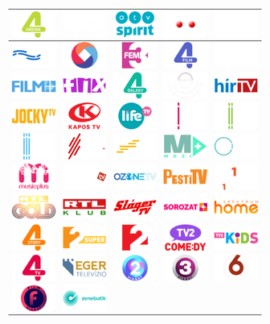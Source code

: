 | ![](https://raw.githubusercontent.com/RevGear/logo/master/Countries/HU/Arena4.png)| ![](https://raw.githubusercontent.com/RevGear/logo/master/Countries/HU/ATV.png)| ![](https://raw.githubusercontent.com/RevGear/logo/master/Countries/HU/ATVSpirit.png)| ![](https://raw.githubusercontent.com/RevGear/logo/master/Countries/HU/CoolTV.png)| ![](https://raw.githubusercontent.com/RevGear/logo/master/Countries/HU/DikhTV.png)| 
|:---:|:---:|:---:|:---:|:---:| 
| ![](https://raw.githubusercontent.com/RevGear/logo/master/Countries/HU/DunaWorld.png)| ![](https://raw.githubusercontent.com/RevGear/logo/master/Countries/HU/FehervarTV.png)| ![](https://raw.githubusercontent.com/RevGear/logo/master/Countries/HU/FEM3.png)| ![](https://raw.githubusercontent.com/RevGear/logo/master/Countries/HU/Film4.png)| ![](https://raw.githubusercontent.com/RevGear/logo/master/Countries/HU/FilmMania.png)| 
| ![](https://raw.githubusercontent.com/RevGear/logo/master/Countries/HU/FilmPlus.png)| ![](https://raw.githubusercontent.com/RevGear/logo/master/Countries/HU/FixTV.png)| ![](https://raw.githubusercontent.com/RevGear/logo/master/Countries/HU/Galaxy4.png)| ![](https://raw.githubusercontent.com/RevGear/logo/master/Countries/HU/HetiTV.png)| ![](https://raw.githubusercontent.com/RevGear/logo/master/Countries/HU/HirTV.png)| 
| ![](https://raw.githubusercontent.com/RevGear/logo/master/Countries/HU/JockyTV.png)| ![](https://raw.githubusercontent.com/RevGear/logo/master/Countries/HU/KaposTV.png)| ![](https://raw.githubusercontent.com/RevGear/logo/master/Countries/HU/LifeTV.png)| ![](https://raw.githubusercontent.com/RevGear/logo/master/Countries/HU/M1.png)| ![](https://raw.githubusercontent.com/RevGear/logo/master/Countries/HU/M2.png)| 
| ![](https://raw.githubusercontent.com/RevGear/logo/master/Countries/HU/M3.png)| ![](https://raw.githubusercontent.com/RevGear/logo/master/Countries/HU/M4SportPlus.png)| ![](https://raw.githubusercontent.com/RevGear/logo/master/Countries/HU/M5.png)| ![](https://raw.githubusercontent.com/RevGear/logo/master/Countries/HU/MoziPlus.png)| ![](https://raw.githubusercontent.com/RevGear/logo/master/Countries/HU/Moziverzum.png)| 
| ![](https://raw.githubusercontent.com/RevGear/logo/master/Countries/HU/MUSICPlus.png)| ![](https://raw.githubusercontent.com/RevGear/logo/master/Countries/HU/MuzsikaTV.png)| ![](https://raw.githubusercontent.com/RevGear/logo/master/Countries/HU/OzoneTV.png)| ![](https://raw.githubusercontent.com/RevGear/logo/master/Countries/HU/PestiTV.png)| ![](https://raw.githubusercontent.com/RevGear/logo/master/Countries/HU/Prime.png)| 
| ![](https://raw.githubusercontent.com/RevGear/logo/master/Countries/HU/RTLGold.png)| ![](https://raw.githubusercontent.com/RevGear/logo/master/Countries/HU/RTLKlub.png)| ![](https://raw.githubusercontent.com/RevGear/logo/master/Countries/HU/SlagerTV.png)| ![](https://raw.githubusercontent.com/RevGear/logo/master/Countries/HU/SorozatPlus.png)| ![](https://raw.githubusercontent.com/RevGear/logo/master/Countries/HU/SpektrumHome.png)| 
| ![](https://raw.githubusercontent.com/RevGear/logo/master/Countries/HU/Story4.png)| ![](https://raw.githubusercontent.com/RevGear/logo/master/Countries/HU/SuperTV2.png)| ![](https://raw.githubusercontent.com/RevGear/logo/master/Countries/HU/TV2.png)| ![](https://raw.githubusercontent.com/RevGear/logo/master/Countries/HU/TV2Comedy.png)| ![](https://raw.githubusercontent.com/RevGear/logo/master/Countries/HU/TV2Kids.png)| 
| ![](https://raw.githubusercontent.com/RevGear/logo/master/Countries/HU/TV4.png)| ![](https://raw.githubusercontent.com/RevGear/logo/master/Countries/HU/TVEger.png)| ![](https://raw.githubusercontent.com/RevGear/logo/master/Countries/HU/Viasat2.png)| ![](https://raw.githubusercontent.com/RevGear/logo/master/Countries/HU/Viasat3.png)| ![](https://raw.githubusercontent.com/RevGear/logo/master/Countries/HU/Viasat6.png)| 
| ![](https://raw.githubusercontent.com/RevGear/logo/master/Countries/HU/ViasatFilm.png)| ![](https://raw.githubusercontent.com/RevGear/logo/master/Countries/HU/Zenebutik.png) | 
